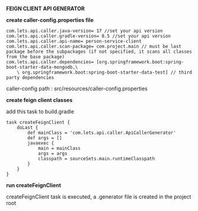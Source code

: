 **FEIGN CLIENT API GENERATOR**

**create caller-config.properties file**

    com.lets.api.caller.java-version= 17 //set your api version
    com.lets.api.caller.gradle-version= 8.5 //set your api version
    com.lets.api.caller.api-name= person-service-client
    com.lets.api.caller.scan-package= com.project.main // must be last package before the subpackages (if not specified, it scans all classes from the base package)
    com.lets.api.caller.dependencies= [org.springframework.boot:spring-boot-starter-data-mongodb,\
        \ org.springframework.boot:spring-boot-starter-data-test] // third party dependencies

caller-config path : src/resources/caller-config.properties

**create feign client classes**

add this task to build.gradle

    task createFeignClient {
        doLast {
            def mainClass = 'com.lets.api.caller.ApiCallerGenerator'
            def args = []
            javaexec {
                main = mainClass
                args = args
                classpath = sourceSets.main.runtimeClasspath
            }
        }
    }

**run createFeignClient**

createFeignClient task is executed, a .generator file is created in the project root
